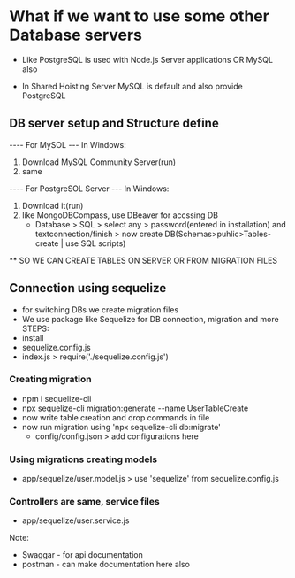 # What if we want to use some other Database servers
- Like PostgreSQL is used with Node.js Server applications OR MySQL also

- In Shared Hoisting Server MySQL is default and also provide PostgreSQL

## DB server setup and Structure define
---- For MySOL --- 
In Windows:
1. Download MySQL Community Server(run)
2. same



---- For PostgreSOL Server --- 
In Windows:
1. Download it(run)
2. like MongoDBCompass, use DBeaver for accssing DB 
    - Database > SQL > select any > password(entered in installation) and textconnection/finish > now create DB(Schemas>puhlic>Tables-create | use SQL scripts)

** SO WE CAN CREATE TABLES ON SERVER OR FROM MIGRATION FILES

## Connection using sequelize
- for switching DBs we create migration files 
- We use package like Sequelize for DB connection, migration and more
STEPS: 
- install 
- sequelize.config.js
- index.js > require('./sequelize.config.js')


### Creating migration
- npm i sequelize-cli 
- npx sequelize-cli migration:generate --name UserTableCreate
- now write table creation and drop commands in file
- now run migration using 'npx sequelize-cli db:migrate'
    * config/config.json > add configurations here

### Using migrations creating models
- app/sequelize/user.model.js > use 'sequelize' from sequelize.config.js
### Controllers are same, service files
- app/sequelize/user.service.js


Note: 
- Swaggar - for api documentation
- postman - can make documentation here also